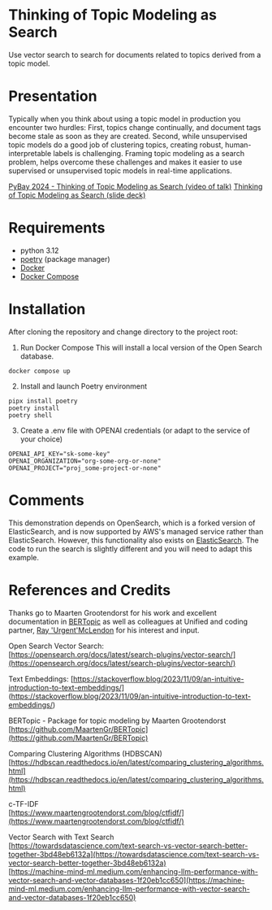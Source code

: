# Thinking of Topic Modeling as Search
Use vector search to search for documents related to topics derived from a topic
model.

# Presentation

Typically when you think about using a topic model in production you encounter two hurdles: First, topics change continually, and document tags become stale as soon as they are created. Second, while unsupervised topic models do a good job of clustering topics, creating robust, human-interpretable labels is challenging. Framing topic modeling as a search problem, helps overcome these challenges and makes it easier to use supervised or unsupervised topic models in real-time applications.

[PyBay 2024 - Thinking of Topic Modeling as Search (video of talk)](https://www.youtube.com/watch?v=vymhlfxAd4Y)
[Thinking of Topic Modeling as Search (slide deck)](https://docs.google.com/presentation/d/1UfaDLzG9WvTeP8I64za-ycwnst8bXMzx/edit?usp=sharing&ouid=105992325138979778362&rtpof=true&sd=true)


# Requirements
- python 3.12
- [poetry]() (package manager)
- [Docker]()
- [Docker Compose](https://docs.docker.com/compose/install/)

# Installation
After cloning the repository and change directory to the project root:

1. Run Docker Compose
This will install a local version of the Open Search database.
```
docker compose up
```
2. Install and launch Poetry environment
 ```
 pipx install poetry
 poetry install
 poetry shell
 ```
3. Create a .env file with OPENAI credentials (or adapt to the service of your choice)
```
OPENAI_API_KEY="sk-some-key"
OPENAI_ORGANIZATION="org-some-org-or-none"
OPENAI_PROJECT="proj_some-project-or-none"
```
# Comments
This demonstration depends on OpenSearch, which is a forked version of
ElasticSearch, and is now supported by AWS's managed service rather than
ElasticSearch. However, this functionality also exists on
[ElasticSearch](https://www.elastic.co/guide/en/elasticsearch/reference/current/dense-vector.html).
The code to run the search is slightly different and you will need to adapt this example.

# References and Credits
Thanks go to Maarten Grootendorst for his work and excellent documentation in
[BERTopic](https://github.com/MaartenGr/BERTopic) as well as colleagues at
Unified and coding partner, [Ray 'Urgent'McLendon](https://www.linkedin.com/in/raymclendon/) for his interest and input.

Open Search Vector Search:  
[https://opensearch.org/docs/latest/search-plugins/vector-search/](https://opensearch.org/docs/latest/search-plugins/vector-search/)

Text Embeddings:
[https://stackoverflow.blog/2023/11/09/an-intuitive-introduction-to-text-embeddings/]  
(https://stackoverflow.blog/2023/11/09/an-intuitive-introduction-to-text-embeddings/)

BERTopic - Package for topic modeling by Maarten Grootendorst  
[https://github.com/MaartenGr/BERTopic](https://github.com/MaartenGr/BERTopic)

Comparing Clustering Algorithms (HDBSCAN)  
[https://hdbscan.readthedocs.io/en/latest/comparing_clustering_algorithms.html](https://hdbscan.readthedocs.io/en/latest/comparing_clustering_algorithms.html)

c-TF-IDF  
[https://www.maartengrootendorst.com/blog/ctfidf/](https://www.maartengrootendorst.com/blog/ctfidf/)

Vector Search with Text Search  
[https://towardsdatascience.com/text-search-vs-vector-search-better-together-3bd48eb6132a](https://towardsdatascience.com/text-search-vs-vector-search-better-together-3bd48eb6132a)  
[https://machine-mind-ml.medium.com/enhancing-llm-performance-with-vector-search-and-vector-databases-1f20eb1cc650](https://machine-mind-ml.medium.com/enhancing-llm-performance-with-vector-search-and-vector-databases-1f20eb1cc650)

